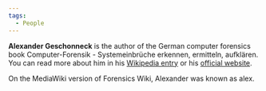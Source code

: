 ```yaml
---
tags:
  - People
---
```

**Alexander Geschonneck** is the author of the German computer forensics book
Computer-Forensik - Systemeinbrüche erkennen, ermitteln, aufklären. You can
read more about him in his [Wikipedia entry](http://de.wikipedia.org/wiki/Alexander_Geschonneck)
or his [official website](http://geschonneck.com/alex).

On the MediaWiki version of Forensics Wiki, Alexander was known as alex.
